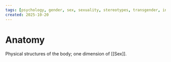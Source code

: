 ```yaml
---
tags: [psychology, gender, sex, sexuality, stereotypes, transgender, intersex, orientation, sexism, masculinity, STEM]
created: 2025-10-20
---
```

# Anatomy

Physical structures of the body; one dimension of [[Sex]].
